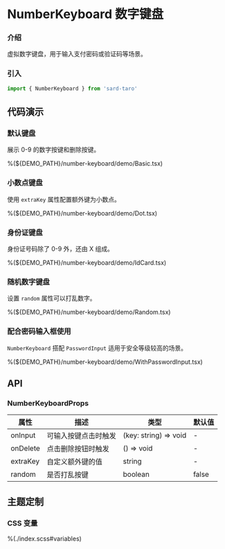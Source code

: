 # NumberKeyboard 数字键盘

### 介绍

虚拟数字键盘，用于输入支付密码或验证码等场景。

### 引入

```ts
import { NumberKeyboard } from 'sard-taro'
```

## 代码演示

### 默认键盘

展示 0-9 的数字按键和删除按键。

%(${DEMO_PATH}/number-keyboard/demo/Basic.tsx)

### 小数点键盘

使用 `extraKey` 属性配置额外键为小数点。

%(${DEMO_PATH}/number-keyboard/demo/Dot.tsx)

### 身份证键盘

身份证号码除了 0-9 外，还由 X 组成。

%(${DEMO_PATH}/number-keyboard/demo/IdCard.tsx)

### 随机数字键盘

设置 `random` 属性可以打乱数字。

%(${DEMO_PATH}/number-keyboard/demo/Random.tsx)

### 配合密码输入框使用

`NumberKeyboard` 搭配 `PasswordInput` 适用于安全等级较高的场景。

%(${DEMO_PATH}/number-keyboard/demo/WithPasswordInput.tsx)

## API

### NumberKeyboardProps

| 属性     | 描述                 | 类型                  | 默认值 |
| -------- | -------------------- | --------------------- | ------ |
| onInput  | 可输入按键点击时触发 | (key: string) => void | -      |
| onDelete | 点击删除按钮时触发   | () => void            | -      |
| extraKey | 自定义额外键的值     | string                | -      |
| random   | 是否打乱按键         | boolean               | false  |

## 主题定制

### CSS 变量

%(./index.scss#variables)
